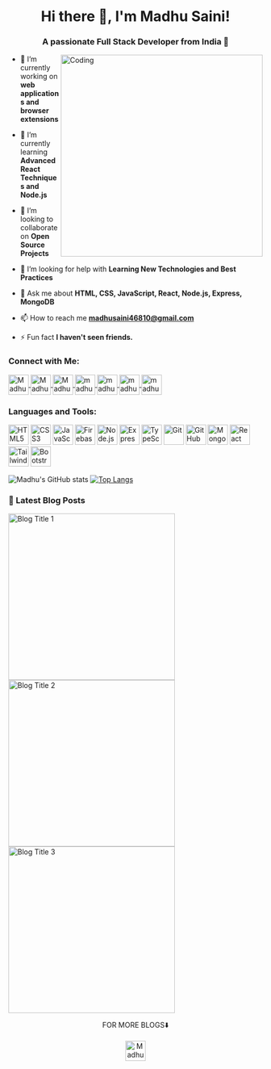 <h1 align="center">Hi there 👋, I'm Madhu Saini!</h1>
<h3 align="center">A passionate Full Stack Developer from India 🚀</h3>

 <p> <img src="https://github-production-user-asset-6210df.s3.amazonaws.com/81684710/292617113-477cfec3-572b-4b79-b71f-bae96019bb5a.gif?X-Amz-Algorithm=AWS4-HMAC-SHA256&X-Amz-Credential=AKIAIWNJYAX4CSVEH53A%2F20231223%2Fus-east-1%2Fs3%2Faws4_request&X-Amz-Date=20231223T083043Z&X-Amz-Expires=300&X-Amz-Signature=ecdda9efda4b6bce314994324376ccbe7e3e747c0bbd9f00e0dcfba5dcdf8465&X-Amz-SignedHeaders=host&actor_id=81684710&key_id=0&repo_id=401964386" align="right" alt="Coding" width="400"/> </p>
 
- 🔭 I’m currently working on **web applications and browser extensions**

- 🌱 I’m currently learning **Advanced React Techniques and Node.js**

- 👯 I’m looking to collaborate on **Open Source Projects**

- 🤝 I’m looking for help with **Learning New Technologies and Best Practices**

- 💬 Ask me about **HTML, CSS, JavaScript, React, Node.js, Express, MongoDB**

- 📫 How to reach me **madhusaini46810@gmail.com**

- ⚡ Fun fact **I haven't seen friends.**

<h3 align="left">Connect with Me:</h3>
<p align="left">
  <a href="https://twitter.com/MadhuSaini22" target="blank">
    <img align="center" src="https://img.shields.io/badge/Twitter-1DA1F2?style=for-the-badge&logo=twitter&logoColor=white" alt="MadhuSaini22" height="40" />
  </a>
  <a href="https://hashnode.com/@MadhuSaini22" target="blank">
    <img align="center" src="https://img.shields.io/badge/Hashnode-2962FF?style=for-the-badge&logo=hashnode&logoColor=white" alt="MadhuSaini22" height="40" />
  </a>
  <a href="https://github.com/MadhuSaini22" target="blank">
    <img align="center" src="https://img.shields.io/badge/GitHub-181717?style=for-the-badge&logo=github&logoColor=white" alt="MadhuSaini22" height="40" />
  </a>
  <a href="https://linkedin.com/in/madhu-saini" target="blank">
    <img align="center" src="https://img.shields.io/badge/LinkedIn-0077B5?style=for-the-badge&logo=linkedin&logoColor=white" alt="madhu-saini" height="40" />
  </a>
  <a href="https://www.codechef.com/users/madhu_saini22" target="blank">
    <img align="center" src="https://img.shields.io/badge/CodeChef-5B4638?style=for-the-badge&logo=codechef&logoColor=white" alt="madhu_saini22" height="40" />
  </a>
  <a href="https://leetcode.com/MadhuSaini22/" target="blank">
    <img align="center" src="https://img.shields.io/badge/LeetCode-FFA116?style=for-the-badge&logo=leetcode&logoColor=white" alt="madhu_saini22" height="40" />
  </a>
  <a href="https://www.hackerrank.com/madhusaini46810" target="blank">
    <img align="center" src="https://img.shields.io/badge/HackerRank-2EC866?style=for-the-badge&logo=hackerrank&logoColor=white" alt="madhusaini46810" height="40" />
  </a>
</p>


<h3 align="left">Languages and Tools:</h3>
<p align="left">
  <img src="https://img.icons8.com/color/48/000000/html-5--v1.png" alt="HTML5" width="40" height="40"/>
  <img src="https://img.icons8.com/color/48/000000/css3.png" alt="CSS3" width="40" height="40"/>
  <img src="https://img.icons8.com/color/48/000000/javascript--v1.png" alt="JavaScript" width="40" height="40"/>
  <img src="https://img.icons8.com/color/48/000000/firebase.png" alt="Firebase" width="40" height="40"/>
  <img src="https://img.icons8.com/color/48/000000/nodejs.png" alt="Node.js" width="40" height="40"/>
  <img src="https://img.icons8.com/color/48/000000/express-js.png" alt="Express.js" width="40" height="40"/>
  <img src="https://img.icons8.com/color/48/000000/typescript.png" alt="TypeScript" width="40" height="40"/>
  <img src="https://img.icons8.com/color/48/000000/git.png" alt="Git" width="40" height="40"/>
  <img src="https://img.icons8.com/color/48/000000/github--v1.png" alt="GitHub" width="40" height="40"/>
  <img src="https://img.icons8.com/color/48/000000/mongodb.png" alt="MongoDB" width="40" height="40"/>
  <img src="https://img.icons8.com/color/48/000000/react-native.png" alt="React" width="40" height="40"/>
  <img src="https://img.icons8.com/color/48/000000/tailwindcss.png" alt="TailwindCSS" width="40" height="40"/>
  <img src="https://img.icons8.com/color/48/000000/bootstrap.png" alt="Bootstrap" width="40" height="40"/>
</p>

![Madhu's GitHub stats](https://github-readme-stats.vercel.app/api?username=MadhuSaini22&theme=radical) [![Top Langs](https://github-readme-stats.vercel.app/api/top-langs/?username=MadhuSaini22&layout=compact)](https://github.com/anuraghazra/github-readme-stats)

<h3 align="left">📝 Latest Blog Posts</h3>
<p align="left">
  <a href="https://madhu-open-source-journey.hashnode.dev/opensource">
    <img src="https://cdn.hashnode.com/res/hashnode/image/upload/v1673179577917/d9ce4d92-584e-4427-b53e-b840bb6bc17d.png?w=1600&h=840&fit=crop&crop=entropy&auto=compress,format&format=webp" alt="Blog Title 1" width="330"/>
  </a>
  <a href="https://madhusaini22.hashnode.dev/next-pwa-app">
    <img src="https://cdn.hashnode.com/res/hashnode/image/upload/v1688403197489/79301758-6cbd-4448-ac33-332f8b1884e5.png?w=1600&h=840&fit=crop&crop=entropy&auto=compress,format&format=webp" alt="Blog Title 2" width="330"/>
  </a>
  <a href="https://madhusaini22.hashnode.dev/dom">
    <img src="https://cdn.hashnode.com/res/hashnode/image/upload/v1693076879335/dba87920-3976-48f8-aef1-45f863643454.png?w=1600&h=840&fit=crop&crop=entropy&auto=compress,format&format=webp" alt="Blog Title 3" width="330"/>
  </a>
</p>
<p align="center">
  FOR MORE BLOGS⬇️<br><br>
  <a href="https://hashnode.com/@MadhuSaini22" target="blank">
    <img align="center" src="https://img.shields.io/badge/Hashnode-2962FF?style=for-the-badge&logo=hashnode&logoColor=white" alt="MadhuSaini22" height="40" />
  </a>
</p>



